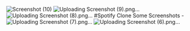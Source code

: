 ![Screenshot (10)](https://github.com/itsparvizal/spotify-web-/assets/103477145/ff5db1a0-073c-44c9-bfb4-6248b64c857f)
![Uploading Screenshot (9).png…]()
![Uploading Screenshot (8).png…]()
#Spotify Clone
Some Screenshots - 
![Uploading Screenshot (7).png…]()
![Uploading Screenshot (6).png…]()
